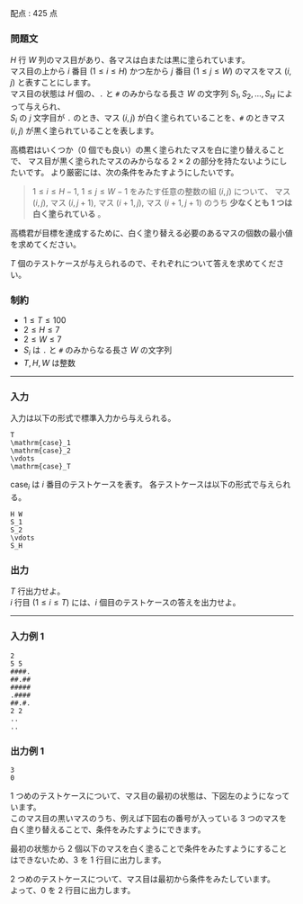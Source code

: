 配点 : $425$ 点

### 問題文

$H$ 行 $W$ 列のマス目があり、各マスは白または黒に塗られています。  
マス目の上から $i$ 番目 $(1\leq i\leq H)$ かつ左から $j$ 番目 $(1\leq j\leq W)$ のマスをマス $(i,j)$ と表すことにします。  
マス目の状態は $H$ 個の、`.` と `#` のみからなる長さ $W$ の文字列 $S_1,S_2,\ldots,S_H$ によって与えられ、  
$S_i$ の $j$ 文字目が `.` のとき、マス $(i,j)$ が白く塗られていることを、`#` のときマス $(i,j)$ が黒く塗られていることを表します。

高橋君はいくつか（$0$ 個でも良い）の黒く塗られたマスを白に塗り替えることで、 マス目が黒く塗られたマスのみからなる $2\times 2$ の部分を持たないようにしたいです。 より厳密には、次の条件をみたすようにしたいです。

> $1\leq i\leq H-1$, $1\leq j\leq W-1$ をみたす任意の整数の組 $(i,j)$ について、 マス $(i,j)$, マス $(i,j+1)$, マス $(i+1,j)$, マス $(i+1,j+1)$ のうち **少なくとも $1$ つは白く塗られている** 。

高橋君が目標を達成するために、白く塗り替える必要のあるマスの個数の最小値を求めてください。

$T$ 個のテストケースが与えられるので、それぞれについて答えを求めてください。

### 制約

  * $1\leq T\leq 100$
  * $2\leq H\leq 7$
  * $2\leq W\leq 7$
  * $S_i$ は `.` と `#` のみからなる長さ $W$ の文字列 
  * $T,H,W$ は整数



* * *

### 入力

入力は以下の形式で標準入力から与えられる。
    
    
    T
    \mathrm{case}_1
    \mathrm{case}_2
    \vdots
    \mathrm{case}_T

$\mathrm{case}_i$ は $i$ 番目のテストケースを表す。 各テストケースは以下の形式で与えられる。
    
    
    H W
    S_1
    S_2
    \vdots
    S_H

### 出力

$T$ 行出力せよ。  
$i$ 行目 $(1\leq i\leq T)$ には、$i$ 個目のテストケースの答えを出力せよ。

* * *

### 入力例 1
    
    
    2
    5 5
    ####.
    ##.##
    #####
    .####
    ##.#.
    2 2
    ..
    ..

### 出力例 1
    
    
    3
    0

$1$ つめのテストケースについて、マス目の最初の状態は、下図左のようになっています。  
このマス目の黒いマスのうち、例えば下図右の番号が入っている $3$ つのマスを白く塗り替えることで、条件をみたすようにできます。 

最初の状態から $2$ 個以下のマスを白く塗ることで条件をみたすようにすることはできないため、$3$ を $1$ 行目に出力します。

$2$ つめのテストケースについて、マス目は最初から条件をみたしています。  
よって、$0$ を $2$ 行目に出力します。